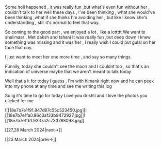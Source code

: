 
Some holi happened , it was really fun ,but what's even fun without her , couldn't talk to her well these days , I've been thinking , what she would've been thinking ,what if she thinks I'm avoiding her , but like I know she's understanding , still it's normal to feel that way.

So coming to the good part , we enjoyed a lot , like a lottttt
We went to shalimaar . Met daksh and tahani 
It was really fun ,but deep down I knew something was missing and it was her , I really wish I could put gulal on her face that day.

I just want to meet her one more time , and say so many things.

Funnily, today she couldn't see the moon and I couldnt too , so that's an indication of universe maybe that we aren't meant to talk today 

Well that's it for today I guess , I'm with himank right now and he can peek into my phone at any time and see me writing this log 

So ig it's time to go for today 
Love you drishti and I love the photos you clicked for me 

![[18e7b7e1f91.847d97c55c523450.jpg]]![[18e7b7e1fa0.86c3af33b9472927.jpg]]![[18e7b7e1fb1.9337a2c733788093.jpg]]

[[27,28 March 2024|next->]]

[[23 March 2024|prev->]]

